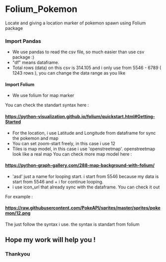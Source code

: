 # Folium_Pokemon
Locate and giving a location marker of pokemon spawn using Folium package

### Import Pandas
- We use pandas to read the csv file, so much easier than use csv package :)
- "df" means dataframe.
- Total rows (data) on this csv is 314.105 and i only use from 5546 - 6789 ( 1243 rows ), you can change the data range as you like

#### Import Folium
- We use folium for map marker

You can check the standart syntax here :
#### https://python-visualization.github.io/folium/quickstart.html#Getting-Started

- For the location, i use Latitude and Longitude from dataframe for sync the pokemon and map
- You can set zoom-start freely, in this case i use 12
- Tiles is map model, in this case i use 'openstreetmap'. openstreetmap look like a real map
 You can check more map model here :
#### https://python-graph-gallery.com/288-map-background-with-folium/

- 'asd' just a name for looping start. i start from 5546 because my data is start from 5546 and + i for continue looping.
- i use icon_url that already sync with the dataframe. You can check it out

For example :
#### https://raw.githubusercontent.com/PokeAPI/sprites/master/sprites/pokemon/12.png

The just follow the syntax i use. the syntax is standart from folium 

## Hope my work will help you !
### Thankyou 
